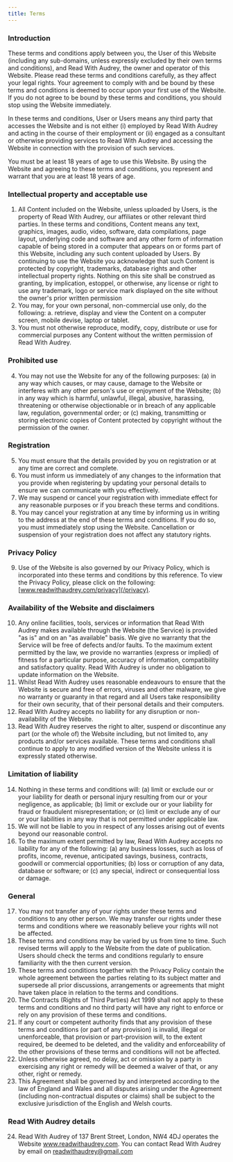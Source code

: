 ```yaml
---
title: Terms
---
```

### Introduction

These terms and conditions apply between you, the User of this Website (including any sub-domains, unless expressly excluded by their own terms and conditions), and Read With Audrey, the owner and operator of this Website. Please read these terms and conditions carefully, as they affect your legal rights. Your agreement to comply with and be bound by these terms and conditions is deemed to occur upon your first use of the Website. If you do not agree to be bound by these terms and conditions, you should stop using the Website immediately.

In these terms and conditions, User or Users means any third party that accesses the Website and is not either (i) employed by Read With Audrey and acting in the course of their employment or (ii) engaged as a consultant or otherwise providing services to Read With Audrey and accessing the Website in connection with the provision of such services.

You must be at least 18 years of age to use this Website. By using the Website and agreeing to these terms and conditions, you represent and warrant that you are at least 18 years of age.

### Intellectual property and acceptable use

1. All Content included on the Website, unless uploaded by Users, is the property of Read With Audrey, our affiliates or other relevant third parties. In these terms and conditions, Content means any text, graphics, images, audio, video, software, data compilations, page layout, underlying code and software and any other form of information capable of being stored in a computer that appears on or forms part of this Website, including any such content uploaded by Users. By continuing to use the Website you acknowledge that such Content is protected by copyright, trademarks, database rights and other intellectual property rights. Nothing on this site shall be construed as granting, by implication, estoppel, or otherwise, any license or right to use any trademark, logo or service mark displayed on the site without the owner's prior written permission
2. You may, for your own personal, non-commercial use only, do the following:
   a. retrieve, display and view the Content on a computer screen, mobile devise, laptop or tablet.
3. You must not otherwise reproduce, modify, copy, distribute or use for commercial purposes any Content without the written permission of Read With Audrey.

### Prohibited use

4. You may not use the Website for any of the following purposes: (a) in any way which causes, or may cause, damage to the Website or interferes with any other person's use or enjoyment of the Website; (b) in any way which is harmful, unlawful, illegal, abusive, harassing, threatening or otherwise objectionable or in breach of any applicable law, regulation, governmental order; or (c) making, transmitting or storing electronic copies of Content protected by copyright without the permission of the owner.

### Registration

5. You must ensure that the details provided by you on registration or at any time are correct and complete.
6. You must inform us immediately of any changes to the information that you provide when registering by updating your personal details to ensure we can communicate with you effectively.
7. We may suspend or cancel your registration with immediate effect for any reasonable purposes or if you breach these terms and conditions.
8. You may cancel your registration at any time by informing us in writing to the address at the end of these terms and conditions. If you do so, you must immediately stop using the Website. Cancellation or suspension of your registration does not affect any statutory rights.

### Privacy Policy

9. Use of the Website is also governed by our Privacy Policy, which is incorporated into these terms and conditions by this reference. To view the Privacy Policy, please click on the following: [www.readwithaudrey.com/privacy](/privacy).

### Availability of the Website and disclaimers

10. Any online facilities, tools, services or information that Read With Audrey makes available through the Website (the Service) is provided "as is" and on an "as available" basis. We give no warranty that the Service will be free of defects and/or faults. To the maximum extent permitted by the law, we provide no warranties (express or implied) of fitness for a particular purpose, accuracy of information, compatibility and satisfactory quality. Read With Audrey is under no obligation to update information on the Website.
11. Whilst Read With Audrey uses reasonable endeavours to ensure that the Website is secure and free of errors, viruses and other malware, we give no warranty or guaranty in that regard and all Users take responsibility for their own security, that of their personal details and their computers.
12. Read With Audrey accepts no liability for any disruption or non-availability of the Website.
13. Read With Audrey reserves the right to alter, suspend or discontinue any part (or the whole of) the Website including, but not limited to, any products and/or services available. These terms and conditions shall continue to apply to any modified version of the Website unless it is expressly stated otherwise.

### Limitation of liability

14. Nothing in these terms and conditions will: (a) limit or exclude our or your liability for death or personal injury resulting from our or your negligence, as applicable; (b) limit or exclude our or your liability for fraud or fraudulent misrepresentation; or (c) limit or exclude any of our or your liabilities in any way that is not permitted under applicable law.
15. We will not be liable to you in respect of any losses arising out of events beyond our reasonable control.
16. To the maximum extent permitted by law, Read With Audrey accepts no liability for any of the following: (a) any business losses, such as loss of profits, income, revenue, anticipated savings, business, contracts, goodwill or commercial opportunities; (b) loss or corruption of any data, database or software; or (c) any special, indirect or consequential loss or damage.

### General

17. You may not transfer any of your rights under these terms and conditions to any other person. We may transfer our rights under these terms and conditions where we reasonably believe your rights will not be affected.
18. These terms and conditions may be varied by us from time to time. Such revised terms will apply to the Website from the date of publication. Users should check the terms and conditions regularly to ensure familiarity with the then current version.
19. These terms and conditions together with the Privacy Policy contain the whole agreement between the parties relating to its subject matter and supersede all prior discussions, arrangements or agreements that might have taken place in relation to the terms and conditions.
20. The Contracts (Rights of Third Parties) Act 1999 shall not apply to these terms and conditions and no third party will have any right to enforce or rely on any provision of these terms and conditions.
21. If any court or competent authority finds that any provision of these terms and conditions (or part of any provision) is invalid, illegal or unenforceable, that provision or part-provision will, to the extent required, be deemed to be deleted, and the validity and enforceability of the other provisions of these terms and conditions will not be affected.
22. Unless otherwise agreed, no delay, act or omission by a party in exercising any right or remedy will be deemed a waiver of that, or any other, right or remedy.
23. This Agreement shall be governed by and interpreted according to the law of England and Wales and all disputes arising under the Agreement (including non-contractual disputes or claims) shall be subject to the exclusive jurisdiction of the English and Welsh courts.

### Read With Audrey details

24. Read With Audrey of 137 Brent Street, London, NW4 4DJ operates the Website www.readwithaudrey.com.
    You can contact Read With Audrey by email on readwithaudrey@gmail.com
